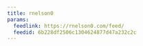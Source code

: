 ```yaml
---
title: rnelson0
params:
  feedlink: https://rnelson0.com/feed/
  feedid: 6b228df2506c1304624877d47a232c2c
---
```

